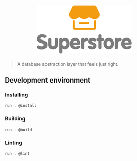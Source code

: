 <h1 align="center">
	<img src="branding/superstore-logo.svg" width="300" alt="Superstore — A database abstraction layer that feels just right">
	<br>
</h1>

> A database abstraction layer that feels just right.

## Development environment

### Installing

```bash
run . @install
```

### Building

```bash
run . @build
```

### Linting

```bash
run . @lint
```
